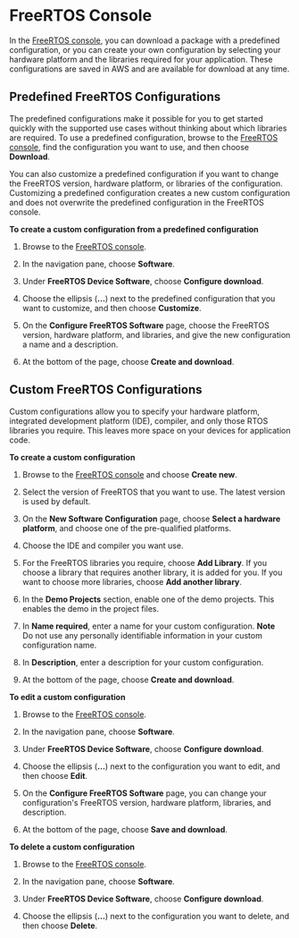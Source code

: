 # FreeRTOS Console<a name="freertos-ocw"></a>

In the [FreeRTOS console](https://console.aws.amazon.com/freertos), you can download a package with a predefined configuration, or you can create your own configuration by selecting your hardware platform and the libraries required for your application\. These configurations are saved in AWS and are available for download at any time\.

## Predefined FreeRTOS Configurations<a name="freertos-predefined-configurations"></a>

The predefined configurations make it possible for you to get started quickly with the supported use cases without thinking about which libraries are required\. To use a predefined configuration, browse to the [FreeRTOS console](https://console.aws.amazon.com/freertos), find the configuration you want to use, and then choose **Download**\.

You can also customize a predefined configuration if you want to change the FreeRTOS version, hardware platform, or libraries of the configuration\. Customizing a predefined configuration creates a new custom configuration and does not overwrite the predefined configuration in the FreeRTOS console\.

**To create a custom configuration from a predefined configuration**

1. Browse to the [FreeRTOS console](https://console.aws.amazon.com/freertos)\.

1. In the navigation pane, choose **Software**\.

1. Under **FreeRTOS Device Software**, choose **Configure download**\.

1. Choose the ellipsis \(**…**\) next to the predefined configuration that you want to customize, and then choose **Customize**\.

1. On the **Configure FreeRTOS Software** page, choose the FreeRTOS version, hardware platform, and libraries, and give the new configuration a name and a description\.

1. At the bottom of the page, choose **Create and download**\.

## Custom FreeRTOS Configurations<a name="freertos-custom-configurations"></a>

Custom configurations allow you to specify your hardware platform, integrated development platform \(IDE\), compiler, and only those RTOS libraries you require\. This leaves more space on your devices for application code\.

**To create a custom configuration**

1. Browse to the [FreeRTOS console](https://console.aws.amazon.com/freertos) and choose **Create new**\.

1. Select the version of FreeRTOS that you want to use\. The latest version is used by default\.

1. On the **New Software Configuration** page, choose **Select a hardware platform**, and choose one of the pre\-qualified platforms\.

1. Choose the IDE and compiler you want use\.

1. For the FreeRTOS libraries you require, choose **Add Library**\. If you choose a library that requires another library, it is added for you\. If you want to choose more libraries, choose **Add another library**\.

1. In the **Demo Projects** section, enable one of the demo projects\. This enables the demo in the project files\.

1. In **Name required**, enter a name for your custom configuration\.
**Note**  
Do not use any personally identifiable information in your custom configuration name\.

1. In **Description**, enter a description for your custom configuration\.

1. At the bottom of the page, choose **Create and download**\.

**To edit a custom configuration**

1. Browse to the [FreeRTOS console](https://console.aws.amazon.com/freertos)\.

1. In the navigation pane, choose **Software**\.

1. Under **FreeRTOS Device Software**, choose **Configure download**\.

1. Choose the ellipsis \(**…**\) next to the configuration you want to edit, and then choose **Edit**\.

1. On the **Configure FreeRTOS Software** page, you can change your configuration's FreeRTOS version, hardware platform, libraries, and description\.

1. At the bottom of the page, choose **Save and download**\.

**To delete a custom configuration**

1. Browse to the [FreeRTOS console](https://console.aws.amazon.com/freertos)\.

1. In the navigation pane, choose **Software**\.

1. Under **FreeRTOS Device Software**, choose **Configure download**\.

1. Choose the ellipsis \(**…**\) next to the configuration you want to delete, and then choose **Delete**\.